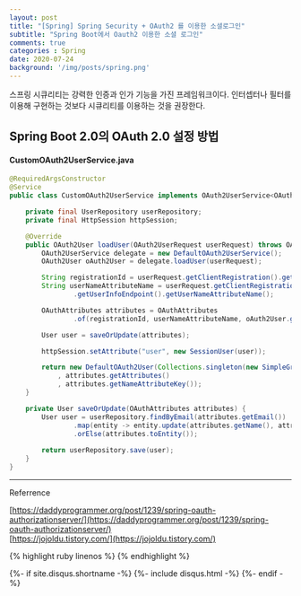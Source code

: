 ```yaml
---
layout: post
title: "[Spring] Spring Security + OAuth2 를 이용한 소셜로그인"
subtitle: "Spring Boot에서 Oauth2 이용한 소셜 로그인"
comments: true
categories : Spring
date: 2020-07-24
background: '/img/posts/spring.png'
---
```


스프링 시큐리티는 강력한 인증과 인가 기능을 가진 프레임워크이다. 인터셉터나 
필터를 이용해 구현하는 것보다 시큐리티를 이용하는 것을 권장한다.   

## Spring Boot 2.0의 OAuth 2.0 설정 방법 




#### CustomOAuth2UserService.java

```java
@RequiredArgsConstructor
@Service
public class CustomOAuth2UserService implements OAuth2UserService<OAuth2UserRequest, OAuth2User> {

    private final UserRepository userRepository;
    private final HttpSession httpSession;

    @Override
    public OAuth2User loadUser(OAuth2UserRequest userRequest) throws OAuth2AuthenticationException {
        OAuth2UserService delegate = new DefaultOAuth2UserService();
        OAuth2User oAuth2User = delegate.loadUser(userRequest);

        String registrationId = userRequest.getClientRegistration().getRegistrationId();
        String userNameAttributeName = userRequest.getClientRegistration().getProviderDetails()
                .getUserInfoEndpoint().getUserNameAttributeName();

        OAuthAttributes attributes = OAuthAttributes
                .of(registrationId, userNameAttributeName, oAuth2User.getAttributes());

        User user = saveOrUpdate(attributes);

        httpSession.setAttribute("user", new SessionUser(user));

        return new DefaultOAuth2User(Collections.singleton(new SimpleGrantedAuthority(user.getRoleKey()))
            , attributes.getAttributes()
            , attributes.getNameAttributeKey());
    }

    private User saveOrUpdate(OAuthAttributes attributes) {
        User user = userRepository.findByEmail(attributes.getEmail())
                .map(entity -> entity.update(attributes.getName(), attributes.getPicture()))
                .orElse(attributes.toEntity());
        
        return userRepository.save(user);
    }
}
```








- - -
Referrence 

[https://daddyprogrammer.org/post/1239/spring-oauth-authorizationserver/](https://daddyprogrammer.org/post/1239/spring-oauth-authorizationserver/)        
[https://jojoldu.tistory.com/](https://jojoldu.tistory.com/)    


{% highlight ruby linenos %}
{% endhighlight %}


{%- if site.disqus.shortname -%}
    {%- include disqus.html -%}
{%- endif -%}

